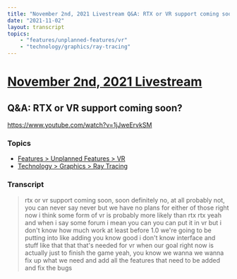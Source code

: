 ```yaml
---
title: "November 2nd, 2021 Livestream Q&A: RTX or VR support coming soon?"
date: "2021-11-02"
layout: transcript
topics:
    - "features/unplanned-features/vr"
    - "technology/graphics/ray-tracing"
---
```

# [November 2nd, 2021 Livestream](../2021-11-02.md)
## Q&A: RTX or VR support coming soon?
https://www.youtube.com/watch?v=1jJweErvkSM

### Topics
* [Features > Unplanned Features > VR](../topics/features/unplanned-features/vr.md)
* [Technology > Graphics > Ray Tracing](../topics/technology/graphics/ray-tracing.md)

### Transcript

> rtx or vr support coming soon, soon definitely no, at all probably not, you can never say never but we have no plans for either of those right now i think some form of vr is probably more likely than rtx rtx yeah and when i say some forum i mean you can you can put it in vr but i don't know how much work at least before 1.0 we're going to be putting into like adding you know good i don't know interface and stuff like that that that's needed for vr when our goal right now is actually just to finish the game yeah, you know we wanna we wanna fix up what we need and add all the features that need to be added and fix the bugs
